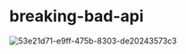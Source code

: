 # breaking-bad-api


![53e21d71-e9ff-475b-8303-de20243573c3](https://user-images.githubusercontent.com/100318892/197430146-7cdd0750-81ee-4b87-988b-2aecb2230130.png)
